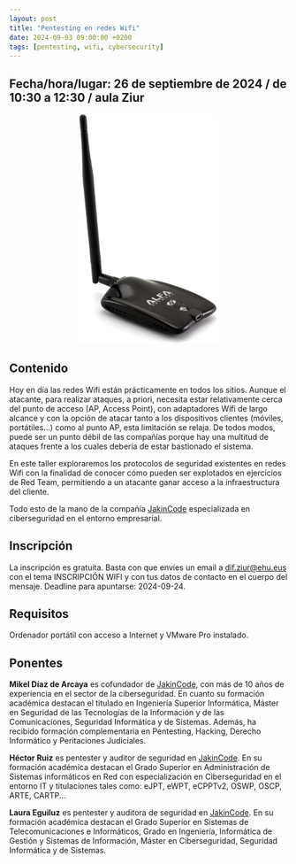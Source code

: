 ```yaml
---
layout: post
title: "Pentesting en redes Wifi"
date: 2024-09-03 09:00:00 +0200
tags: [pentesting, wifi, cybersecurity]
---
```


## Fecha/hora/lugar: 26 de septiembre de 2024 / de 10:30 a 12:30 / aula Ziur

<div style="text-align: center;">
<img src="/assets/img/posts/alfa.jpg" alt="Un adaptador Wifi" title="Un adaptador Wifi" width="50%" />
</div>

## Contenido

Hoy en día las redes Wifi están prácticamente en todos los sitios. Aunque el atacante, para realizar ataques, a priori, necesita estar relativamente cerca del punto de acceso (AP, Access Point), con adaptadores Wifi de largo alcance y con la opción de atacar tanto a los dispositivos clientes (móviles, portátiles...) como al punto AP, esta limitación se relaja. De todos modos, puede ser un punto débil de las compañías porque hay una multitud de ataques frente a los cuales debería de estar bastionado el sistema.

En este taller exploraremos los protocolos de seguridad existentes en redes Wifi con la finalidad de conocer cómo pueden ser explotados en ejercicios de Red Team, permitiendo a un atacante ganar acceso a la infraestructura del cliente.

Todo esto de la mano de la compañía [JakinCode](https://jakincode.com/) especializada en ciberseguridad en el entorno empresarial.

## Inscripción

La inscripción es gratuita. Basta con que envíes un email a [dif.ziur@ehu.eus](dif.ziur@ehu.eus) con el tema INSCRIPCIÓN WIFI y con tus datos de contacto en el cuerpo del mensaje. Deadline para apuntarse: 2024-09-24.

## Requisitos

Ordenador portátil con acceso a Internet y VMware Pro instalado.

## Ponentes

**Mikel Díaz de Arcaya** es cofundador de [JakinCode](https://jakincode.com/), con más de 10 años de experiencia en el sector de la ciberseguridad. En cuanto su formación académica destacan el titulado en Ingeniería Superior Informática, Máster en Seguridad de las Tecnologías de la Información y de las Comunicaciones, Seguridad Informática y de Sistemas. Además, ha recibido formación complementaria en Pentesting, Hacking, Derecho Informático y Peritaciones Judiciales. 

**Héctor Ruiz** es pentester y auditor de seguridad en [JakinCode](https://jakincode.com/). En su formación académica destacan el Grado Superior en Administración de Sistemas informáticos en Red con especialización en Ciberseguridad en el entorno IT y titulaciones tales como: eJPT, eWPT, eCPPTv2, OSWP, OSCP, ARTE, CARTP... 

**Laura Eguiluz** es pentester y auditora de seguridad en [JakinCode](https://jakincode.com/). En su formación académica destacan el Grado Superior en Sistemas de Telecomunicaciones e Informáticos, Grado en Ingeniería, Informática de Gestión y Sistemas de Información, Máster en Ciberseguridad, Seguridad Informática y de Sistemas.  
